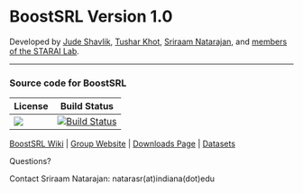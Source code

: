 # BoostSRL Version 1.0

Developed by [Jude Shavlik](http://pages.cs.wisc.edu/~shavlik/), [Tushar Khot](http://pages.cs.wisc.edu/~tushar/), [Sriraam Natarajan](homes.soic.indiana.edu/natarasr/), and [members of the STARAI Lab](http://www.indiana.edu/~iustarai/people.html).

---

### Source code for **BoostSRL**

| License | Build Status |
| --- | --- |
| [![][license img]][license] | [![Build Status](https://travis-ci.org/boost-starai/BoostSRL.svg?branch=master)](https://travis-ci.org/boost-starai/BoostSRL) |

[BoostSRL Wiki](https://github.com/boost-starai/BoostSRL/wiki) | [Group Website](http://indiana.edu/~iustarai/) | [Downloads Page](https://github.com/boost-starai/BoostSRL-VersionHistory) | [Datasets](https://github.com/boost-starai/BoostSRL-Datasets)

Questions?

Contact Sriraam Natarajan: natarasr(at)indiana(dot)edu

[license]:license.txt
[license img]:https://img.shields.io/aur/license/yaourt.svg
